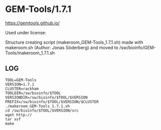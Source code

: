 GEM-Tools/1.7.1
========================

<https://gemtools.github.io/>

Used under license:


Structure creating script (makeroom_GEM-Tools_1.7.1.sh) made with makeroom.sh (Author: Jonas Söderberg) and moved to /sw/bioinfo/GEM-Tools/makeroom_1.7.1.sh

LOG
---

    TOOL=GEM-Tools
    VERSION=1.7.1
    CLUSTER=rackham
    TOOLDIR=/sw/bioinfo/$TOOL
    VERSIONDIR=/sw/bioinfo/$TOOL/$VERSION
    PREFIX=/sw/bioinfo/$TOOL/$VERSION/$CLUSTER
    ./makeroom_GEM-Tools_1.7.1.sh
    cd /sw/bioinfo/$TOOL/$VERSION/src
    wget http://
    tar xvf 
    make

